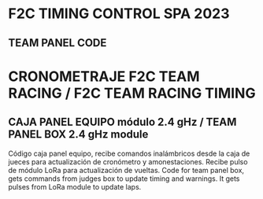 # F2C TIMING CONTROL SPA 2023
## TEAM PANEL CODE


# CRONOMETRAJE F2C TEAM RACING / F2C TEAM RACING TIMING
## CAJA PANEL EQUIPO módulo 2.4 gHz / TEAM PANEL BOX 2.4 gHz module

Código caja panel equipo, recibe comandos inalámbricos desde la caja de jueces para actualización de cronómetro y amonestaciones. Recibe pulso de módulo LoRa para actualización de vueltas.
Code for team panel box, gets commands from judges box to update timing and warnings. It gets pulses from LoRa module to update laps.